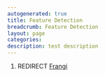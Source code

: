 ```yaml
---
autogenerated: true
title: Feature Detection
breadcrumb: Feature Detection
layout: page
categories: 
description: test description
---
```


1.  REDIRECT [Frangi](Frangi )
